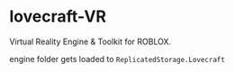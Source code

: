 # lovecraft-VR
Virtual Reality Engine & Toolkit for ROBLOX.

engine folder gets loaded to `ReplicatedStorage.Lovecraft`